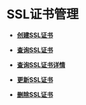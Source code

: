 # SSL证书管理<a name="zh-cn_topic_0096561580"></a>

-   **[创建SSL证书](创建SSL证书-19.md)**  

-   **[查询SSL证书](查询SSL证书.md)**  

-   **[查询SSL证书详情](查询SSL证书详情.md)**  

-   **[更新SSL证书](更新SSL证书.md)**  

-   **[删除SSL证书](删除SSL证书.md)**  


